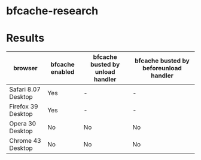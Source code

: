 # bfcache-research

# Results


| browser| bfcache enabled| bfcache busted by unload handler| bfcache busted by beforeunload handler
|---|---|---|---|
| Safari 8.07 Desktop      | Yes | - | -|
| Firefox 39 Desktop      | Yes | - | -|
| Opera 30 Desktop      | No | No | No|
| Chrome 43 Desktop      | No | No | No|
